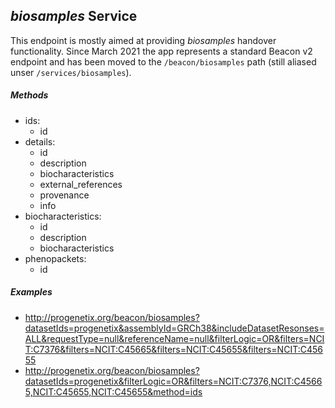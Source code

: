 <!--podmd-->
## _biosamples_ Service

This endpoint is mostly aimed at providing _biosamples_ handover functionality. 
Since March 2021 the app represents a standard Beacon v2 endpoint and has been moved to the `/beacon/biosamples` path (still aliased unser `/services/biosamples`).

##### Methods
* ids:
	- id
* details:
	- id
	- description
	- biocharacteristics
	- external_references
	- provenance
	- info
* biocharacteristics:
	- id
	- description
	- biocharacteristics
* phenopackets:
	- id

##### Examples

* <http://progenetix.org/beacon/biosamples?datasetIds=progenetix&assemblyId=GRCh38&includeDatasetResonses=ALL&requestType=null&referenceName=null&filterLogic=OR&filters=NCIT:C7376&filters=NCIT:C45665&filters=NCIT:C45655&filters=NCIT:C45655>
* <http://progenetix.org/beacon/biosamples?datasetIds=progenetix&filterLogic=OR&filters=NCIT:C7376,NCIT:C45665,NCIT:C45655,NCIT:C45655&method=ids>

<!--/podmd-->

